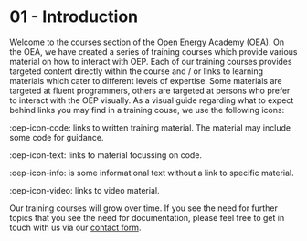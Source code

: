 # 01 - Introduction

Welcome to the courses section of the Open Energy Academy (OEA). On the OEA, we have created a series of training courses which provide various material on how to interact with OEP.  Each of our training courses provides targeted content directly within the course and / or links to learning materials which cater to different levels of expertise. Some materials are targeted at fluent programmers, others are targeted at persons who prefer to interact with the OEP visually. 
As a visual guide regarding what to expect behind links you may find in a training couse, we use the following icons:

:oep-icon-code: links to written training material. The material may include some code for guidance.

:oep-icon-text: links to material focussing on code.

:oep-icon-info: is some informational text without a link to specific material.

:oep-icon-video: links to video material.

Our training courses will grow over time. If you see the need for further topics that you see the need for documentation, please feel free to get in touch with us via our [contact form](https://openenergy-platform.org/contact/).
